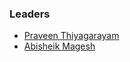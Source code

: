 ### Leaders
* [Praveen Thiyagarayam](mailto:praveen.thiyagarayam@owasp.org)
* [Abisheik Magesh](mailto:magesh.abisheik@owasp.org)

